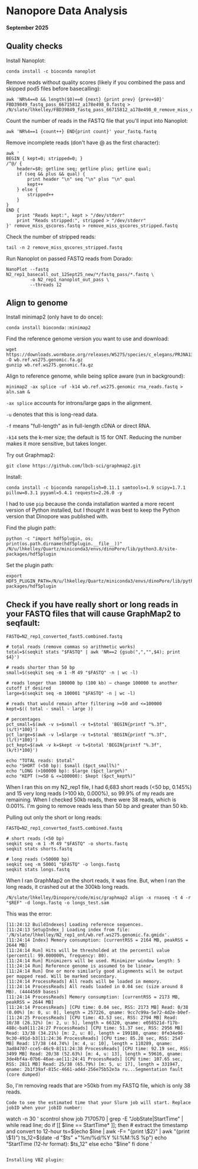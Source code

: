 # Nanopore Data Analysis
#### September 2025

## Quality checks

Install Nanoplot:
```
conda install -c bioconda nanoplot
```

Remove reads without quality scores (likely if you combined the pass and skipped pod5 files before basecalling):
```
awk 'NR%4==0 && length($0)==0 {next} {print prev} {prev=$0}' FBD39849_fastq_pass_66715812_a178e498_0.fastq > /N/slate/lhkelley/FBD39849_fastq_pass_66715812_a178e498_0_remove_miss_qscores.fastq
```

Count the number of reads in the FASTQ file that you'll input into Nanoplot:
```
awk 'NR%4==1 {count++} END{print count}' your_fastq.fastq
```

Remove incomplete reads (don't have @ as the first character):
```
awk '
BEGIN { kept=0; stripped=0; }
/^@/ {
    header=$0; getline seq; getline plus; getline qual;
    if (seq && plus && qual) {
        print header "\n" seq "\n" plus "\n" qual
        kept++
    } else {
        stripped++
    }
}
END { 
    print "Reads kept:", kept > "/dev/stderr"
    print "Reads stripped:", stripped > "/dev/stderr"
}' remove_miss_qscores.fastq > remove_miss_qscores_stripped.fastq
```

Check the number of stripped reads:
```
tail -n 2 remove_miss_qscores_stripped.fastq
```

Run Nanoplot on passed FASTQ reads from Dorado:
```
NanoPlot --fastq N2_rep1_basecall_out_12Sept25_new/*/fastq_pass/*.fastq \
         -o N2_rep1_nanoplot_out_pass \
         --threads 12
```

## Align to genome

Install minimap2 (only have to do once):
```
conda install bioconda::minimap2
```

Find the reference genome version you want to use and download:
```
wget https://downloads.wormbase.org/releases/WS275/species/c_elegans/PRJNA13758/c_elegans.PRJNA13758.WS275.genomic.fa.gz -O wb.ref.ws275.genomic.fa.gz
gunzip wb.ref.ws275.genomic.fa.gz
```

Align to reference genome, while being splice aware (run in background):
```
minimap2 -ax splice -uf -k14 wb.ref.ws275.genomic rna_reads.fastq > aln.sam &
```
```-ax splice``` accounts for introns/large gaps in the alignment.

```-u``` denotes that this is long-read data.

```-f``` means "full-length" as in full-length cDNA or direct RNA.

```-k14``` sets the k-mer size; the default is 15 for ONT. Reducing the number makes it more sensitive, but takes longer.

Try out Graphmap2:
```
git clone https://github.com/lbcb-sci/graphmap2.git
```

Install:
```
conda install -c bioconda nanopolish=0.11.1 samtools=1.9 scipy=1.7.1 pillow=8.3.1 pyyaml=5.4.1 requests=2.26.0 -y

```
I had to use ```pip``` because the conda installation wanted a more recent version of Python installed, but I thought it was best to keep the Python version that Dinopore was published with.

Find the plugin path:
```
python -c "import hdf5plugin, os; print(os.path.dirname(hdf5plugin.__file__))"
/N/u/lhkelley/Quartz/miniconda3/envs/dinoPore/lib/python3.8/site-packages/hdf5plugin
```

Set the plugin path:
```
export HDF5_PLUGIN_PATH=/N/u/lhkelley/Quartz/miniconda3/envs/dinoPore/lib/python3.8/site-packages/hdf5plugin
```
## Check if you have really short or long reads in your FASTQ files that will cause GraphMap2 to seqfault:

```
FASTQ=N2_rep1_converted_fast5.combined.fastq

# total reads (remove commas so arithmetic works)
total=$(seqkit stats "$FASTQ" | awk 'NR==2 {gsub(",","",$4); print $4}')

# reads shorter than 50 bp
small=$(seqkit seq -m 1 -M 49 "$FASTQ" -n | wc -l)

# reads longer than 100000 bp (100 kb) — change 100000 to another cutoff if desired
large=$(seqkit seq -m 100001 "$FASTQ" -n | wc -l)

# reads that would remain after filtering >=50 and <=100000
kept=$(( total - small - large ))

# percentages
pct_small=$(awk -v s=$small -v t=$total 'BEGIN{printf "%.3f", (s/t)*100}')
pct_large=$(awk -v l=$large -v t=$total 'BEGIN{printf "%.3f", (l/t)*100}')
pct_kept=$(awk -v k=$kept -v t=$total 'BEGIN{printf "%.3f", (k/t)*100}')

echo "TOTAL reads: $total"
echo "SHORT (<50 bp): $small ($pct_small%)"
echo "LONG (>100000 bp): $large ($pct_large%)"
echo "KEPT (>=50 & <=100000): $kept ($pct_kept%)"
```
When I ran this on my N2_rep1 file, I had 6,683 short reads (<50 bp, 0.145%) and 15 very long reads (>100 kb, 0.000%), so 99.9% of my reads are remaining. When I checked 50kb reads, there were 38 reads, which is 0.001%. I'm going to remove reads less than 50 bp and greater than 50 kb.

Pulling out only the short or long reads:
```
FASTQ=N2_rep1_converted_fast5.combined.fastq

# short reads (<50 bp)
seqkit seq -m 1 -M 49 "$FASTQ" -o shorts.fastq
seqkit stats shorts.fastq

# long reads (>50000 bp)
seqkit seq -m 50001 "$FASTQ" -o longs.fastq
seqkit stats longs.fastq
```
When I ran GraphMap2 on the short reads, it was fine. But, when I ran the long reads, it crashed out at the 300kb long reads. 

```
/N/slate/lhkelley/Dinopore/code/misc/graphmap2 align -x rnaseq -t 4 -r "$REF" -d longs.fastq -o longs_test.sam
```
This was the error:
```
[11:24:12 BuildIndexes] Loading reference sequences.
[11:24:13 SetupIndex_] Loading index from file: '/N/slate/lhkelley/N2_rep1_ont/wb.ref.ws275.genomic.fa.gmidx'.
[11:24:14 Index] Memory consumption: [currentRSS = 2164 MB, peakRSS = 2644 MB]
[11:24:14 Run] Hits will be thresholded at the percentil value (percentil: 99.000000%, frequency: 80).
[11:24:14 Run] Minimizers will be used. Minimizer window length: 5
[11:24:14 Run] Reference genome is assumed to be linear.
[11:24:14 Run] One or more similarly good alignments will be output per mapped read. Will be marked secondary.
[11:24:14 ProcessReads] All reads will be loaded in memory.
[11:24:14 ProcessReads] All reads loaded in 0.04 sec (size around 8 MB). (4444569 bases)
[11:24:14 ProcessReads] Memory consumption: [currentRSS = 2173 MB, peakRSS = 2644 MB]
[11:24:14 ProcessReads] [CPU time: 0.04 sec, RSS: 2173 MB] Read: 0/38 (0.00%) [m: 0, u: 0], length = 257226, qname: 9cc7c99a-5e72-4d2e-b0ef-[11:24:25 ProcessReads] [CPU time: 43.53 sec, RSS: 2794 MB] Read: 10/38 (26.32%) [m: 2, u: 5], length = 66320, qname: e058521d-f17b-488c-ba9[11:24:27 ProcessReads] [CPU time: 51.37 sec, RSS: 2956 MB] Read: 13/38 (34.21%) [m: 2, u: 8], length = 199188, qname: 0fe34e96-9c30-491d-b3[11:24:36 ProcessReads] [CPU time: 85.28 sec, RSS: 2547 MB] Read: 17/38 (44.74%) [m: 4, u: 10], length = 110289, qname: 3ad84707-cce5-46c9-8[11:24:38 ProcessReads] [CPU time: 92.19 sec, RSS: 3499 MB] Read: 20/38 (52.63%) [m: 4, u: 13], length = 59616, qname: 3de4bf4a-07b6-46ae-ae[11:24:41 ProcessReads] [CPU time: 107.65 sec, RSS: 2811 MB] Read: 25/38 (65.79%) [m: 5, u: 17], length = 331947, qname: 2b1f39af-815c-4661-ad4d-256e75b52e3a ru...Segmentation fault (core dumped)
```

So, I'm removing reads that are >50kb from my FASTQ file, which is only 38 reads.

```
Code to see the estimated time that your Slurm job will start. Replace jobID when your jobID number:
```
 watch -n 30 '
scontrol show job 7170570 | grep -E "JobState|StartTime" | while read line; do
    if [[ $line == StartTime* ]]; then
        # extract the timestamp and convert to 12-hour
        ts=$(echo $line | awk -F= "{print \$2}" | awk "{print \$1}")
        ts_12=$(date -d "$ts" +"%m/%d/%Y %I:%M:%S %p")
        echo "StartTime (12-hr format): $ts_12"
    else
        echo "$line"
    fi
done
'
```

Installing VBZ plugin:

```

